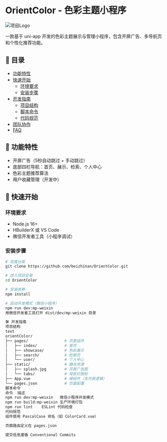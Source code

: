 # OrientColor - 色彩主题小程序

![项目Logo](static/logo.png) <!-- 可选 -->

一款基于 uni-app 开发的色彩主题展示与管理小程序，包含开屏广告、多导航页和个性化推荐功能。

## 📌 目录
- [功能特性](#-功能特性)
- [快速开始](#-快速开始)
  - [环境要求](#环境要求)
  - [安装步骤](#安装步骤)
- [开发指南](#-开发指南)
  - [项目结构](#项目结构)
  - [脚本命令](#脚本命令)
  - [代码规范](#代码规范)
- [团队协作](#-团队协作)
- [FAQ](#-faq)

## 🌟 功能特性
- 开屏广告（5秒自动跳过 + 手动跳过）
- 底部四栏导航：首页、展示、检索、个人中心
- 色彩主题推荐算法
- 用户收藏管理（开发中）

## 🚀 快速开始

### 环境要求
- Node.js 16+
- HBuilderX 或 VS Code
- 微信开发者工具（小程序调试）

### 安装步骤
```bash
# 克隆仓库
git clone https://github.com/beizhinan/OrientColor.git

# 进入项目目录
cd OrientColor

# 安装依赖
npm install

# 启动开发模式（微信小程序）
npm run dev:mp-weixin
用微信开发者工具打开 dist/dev/mp-weixin 目录

🛠 开发指南
项目结构
text
orientColor/
├── pages/                # 页面组件
│   ├── index/            # 首页
│   ├── showcase/         # 色彩展示
│   ├── search/           # 检索页
│   └── user/             # 个人中心
├── static/               # 静态资源
│   ├── splash.jpg        # 开屏广告图
│   └── tabs/             # 导航栏图标
├── App.vue               # 根组件（含开屏逻辑）
└── pages.json            # 页面配置
脚本命令
命令	描述
npm run dev:mp-weixin	微信小程序开发模式
npm run build:mp-weixin	生产环境打包
npm run lint	ESLint 代码检查
代码规范
组件使用 PascalCase 命名（如 ColorCard.vue）

页面路由定义在 pages.json

提交信息遵循 Conventional Commits
